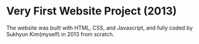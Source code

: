 # Very First Website Project (2013)

The website was built with HTML, CSS, and Javascript, and fully coded by Sukhyun Kim(myself) in 2013 from scratch.

